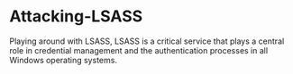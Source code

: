 # Attacking-LSASS
Playing around with LSASS, LSASS is a critical service that plays a central role in credential management and the authentication processes in all Windows operating systems.


